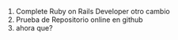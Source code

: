 1. Complete Ruby on Rails Developer otro cambio 
2. Prueba de Repositorio online en github
3. ahora que?